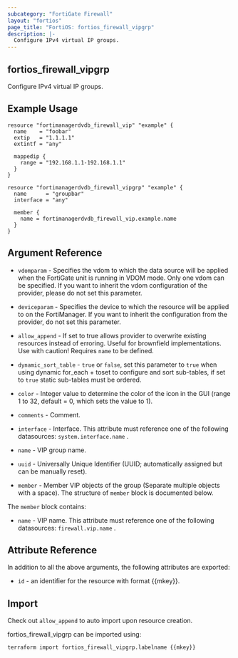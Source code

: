 ```yaml
---
subcategory: "FortiGate Firewall"
layout: "fortios"
page_title: "FortiOS: fortios_firewall_vipgrp"
description: |-
  Configure IPv4 virtual IP groups.
---
```


## fortios_firewall_vipgrp
Configure IPv4 virtual IP groups.

## Example Usage

```hcl
resource "fortimanagerdvdb_firewall_vip" "example" {
  name    = "foobar"
  extip   = "1.1.1.1"
  extintf = "any"

  mappedip {
    range = "192.168.1.1-192.168.1.1"
  }
}

resource "fortimanagerdvdb_firewall_vipgrp" "example" {
  name      = "groupbar"
  interface = "any"

  member {
    name = fortimanagerdvdb_firewall_vip.example.name
  }
}
```

## Argument Reference
* `vdomparam` - Specifies the vdom to which the data source will be applied when the FortiGate unit is running in VDOM mode. Only one vdom can be specified. If you want to inherit the vdom configuration of the provider, please do not set this parameter.
* `deviceparam` - Specifies the device to which the resource will be applied to on the FortiManager. If you want to inherit the configuration from the provider, do not set this parameter.
* `allow_append` - If set to true allows provider to overwrite existing resources instead of erroring. Useful for brownfield implementations. Use with caution! Requires `name` to be defined.
* `dynamic_sort_table` - `true` or `false`, set this parameter to `true` when using dynamic for_each + toset to configure and sort sub-tables, if set to `true` static sub-tables must be ordered.

* `color` - Integer value to determine the color of the icon in the GUI (range 1 to 32, default = 0, which sets the value to 1).
* `comments` - Comment.
* `interface` - Interface. This attribute must reference one of the following datasources: `system.interface.name` .
* `name` - VIP group name.
* `uuid` - Universally Unique Identifier (UUID; automatically assigned but can be manually reset).
* `member` - Member VIP objects of the group (Separate multiple objects with a space). The structure of `member` block is documented below.

The `member` block contains:

* `name` - VIP name. This attribute must reference one of the following datasources: `firewall.vip.name` .

## Attribute Reference

In addition to all the above arguments, the following attributes are exported:
* `id` - an identifier for the resource with format {{mkey}}.

## Import

Check out `allow_append` to auto import upon resource creation.

fortios_firewall_vipgrp can be imported using:
```sh
terraform import fortios_firewall_vipgrp.labelname {{mkey}}
```
